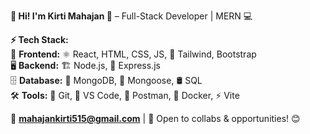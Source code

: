 **👋 Hi! I'm Kirti Mahajan 🚀** – Full-Stack Developer | MERN 💻  

**⚡ Tech Stack:**  
🎨 **Frontend:** ⚛️ React, HTML, CSS, JS, 🎨 Tailwind, Bootstrap  
🖥️ **Backend:** 🏗️ Node.js, 🚀 Express.js  
🗄️ **Database:** 🍃 MongoDB, 🐍 Mongoose, 🛢️ SQL  
🛠️ **Tools:** 🐙 Git, 📝 VS Code, 📮 Postman, 🐳 Docker, ⚡ Vite  

📩 **mahajankirti515@gmail.com** | 🤝 Open to collabs & opportunities! 😊  
